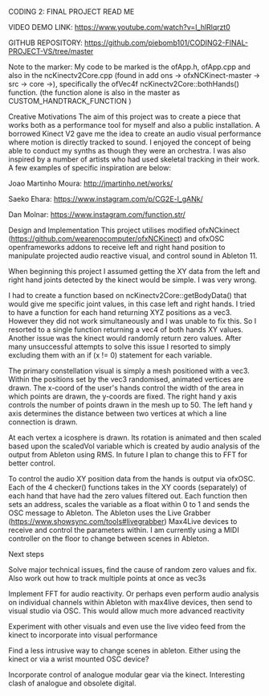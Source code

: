 CODING 2: FINAL PROJECT READ ME

VIDEO DEMO LINK:
https://www.youtube.com/watch?v=I_hlRlqrzt0

GITHUB REPOSITORY: 
https://github.com/piebomb101/CODING2-FINAL-PROJECT-VS/tree/master

Note to the marker:  My code to be marked is the ofApp.h, ofApp.cpp and also in the ncKinectv2Core.cpp (found in add ons -> ofxNCKinect-master -> src -> core ->), specifically the ofVec4f ncKinectv2Core::bothHands() function. (the function alone is also in the master as CUSTOM_HANDTRACK_FUNCTION )


Creative Motivations
The aim of this project was to create a piece that works both as a performance tool for myself and also a public installation. A borrowed Kinect V2 gave me the idea to create an audio visual performance where motion is directly tracked to sound. I enjoyed the concept of being able to conduct my synths as though they were an orchestra.  I was also inspired by a number of artists who had used skeletal tracking in their work. A few examples of specific inspiration are below:

Joao Martinho Moura: http://jmartinho.net/works/

Saeko Ehara: https://www.instagram.com/p/CG2E-l_gANk/

Dan Molnar: https://www.instagram.com/function.str/

Design and Implementation
This project utilises modified ofxNCkinect (https://github.com/wearenocomputer/ofxNCKinect) and ofxOSC openframeworks addons to receive left and right hand position to manipulate projected audio reactive visual, and control sound in Ableton 11. 

When beginning this project I assumed getting the XY data from the left and right hand joints detected by the kinect would be simple. I was very wrong. 

I had to create a function based on ncKinectv2Core::getBodyData() that would give me specific joint values, in this case left and right hands. I tried to have a function for each hand returning XYZ positions as a vec3. However they did not work simultaneously and I was unable to fix this. So I resorted to a single function returning a vec4 of both hands XY values. Another issue was the kinect would randomly return zero values. After many unsuccessful attempts to solve this issue I resorted to simply excluding them with an if (x != 0) statement for each variable. 

The primary constellation visual is simply a mesh positioned with a vec3. Within the positions set by the vec3 randomised, animated vertices are drawn. The x-coord of the user's hands control the width of the area in which points are drawn, the y-coords are fixed. The right hand y axis controls the number of points drawn in the mesh up to 50. The left hand y axis determines the distance between two vertices at which a line connection is drawn.

At each vertex a icosphere is drawn. Its rotation is animated and then scaled based upon the scaledVol variable which is created by audio analysis of the output from Ableton using RMS. In future I plan to change this to FFT for better control. 

To control the audio XY position data from the hands is output via ofxOSC. Each of the 4 checker() functions takes in the XY coords (separately) of each hand that have had the zero values filtered out. Each function then sets an address, scales the variable as a float within 0 to 1 and sends the OSC message to Ableton. The Ableton uses the Live Grabber (https://www.showsync.com/tools#livegrabber) Max4Live devices to receive and control the parameters within.
I am currently using a MIDI controller on the floor to change between scenes in Ableton.


Next steps

Solve major technical issues, find the cause of random zero values and fix. Also work out how to track multiple points at once as vec3s

Implement FFT for audio reactivity. Or perhaps even perform audio analysis on individual channels within Ableton with max4live devices, then send to visual studio via OSC. This would allow much more advanced reactivity

Experiment with other visuals and even use the live video feed from the kinect to incorporate into visual performance

Find a less intrusive way to change scenes in ableton. Either using the kinect or via a wrist mounted OSC device?

Incorporate control of analogue modular gear via the kinect. Interesting clash of analogue and obsolete digital.

